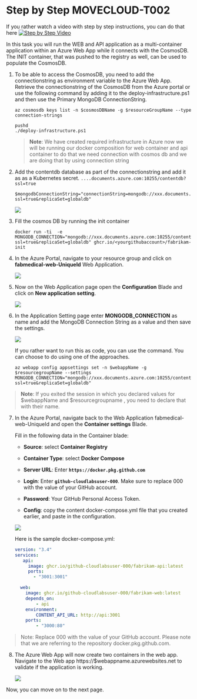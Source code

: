 # Step by Step MOVECLOUD-T002

If you rather watch a video with step by step instructions, you can do that here
[![Step by Step Video](https://img.youtube.com/vi/mKH21IgKUSc/0.jpg)](https://www.youtube.com/watch?v=mKH21IgKUSc)

In this task you will run the WEB and API application as a multi-container application within an Azure Web App while it connects with the CosmosDB. The INIT container, that was pushed to the registry as well, can be used to populate the CosmosDB. 

1. To be able to access the CosmosDB, you need to add the connectionstring as environment variable to the Azure Web App. Retrieve the connectionstring of the CosmosDB from the Azure portal or use the following command by adding it to the deploy-infrastructure.ps1 and then use the Primary MongoDB ConnectionString.

    ```
    az cosmosdb keys list -n $cosmosDBName -g $resourceGroupName --type connection-strings
    ```
    
    ```
    pushd
   ./deploy-infrastructure.ps1
   ```
    
   > **Note**: We have created required infrastructure in Azure now we will be running our docker composition for web container and api container to do that we need connection with cosmos db and we are doing that by using connection string 
    

2. Add the contentdb database as part of the connectionstring and add it as as a Kubernetes secret. `....documents.azure.com:10255/contentdb?ssl=true`

   ```
   $mongodbConnectionString="connectionString=mongodb://xxx.documents.azure.com:10255/contentdb?ssl=true&replicaSet=globaldb"
   ```

   ![](https://raw.githubusercontent.com/CloudLabsAI-Azure/AIW-DevOps/main/Assets/mongoconnstring.gif)
 
3. Fill the cosmos DB by running the init container

   ```
   docker run -ti  -e MONGODB_CONNECTION="mongodb://xxx.documents.azure.com:10255/contentdb?ssl=true&replicaSet=globaldb" ghcr.io/<yourgithubaccount>/fabrikam-init
   ```
   
4. In the Azure Portal, navigate to your **<inject key="Resource Group" />** resource group and click on **fabmedical-web-UniqueId**  Web Application.

   ![](https://github.com/CloudLabsAI-Azure/AIW-DevOps/blob/main/Assets/webresource.png?raw=true)

5. Now on the Web Application page open the **Configuration** Blade and click on **New application setting**.

   ![](https://github.com/CloudLabsAI-Azure/AIW-DevOps/blob/main/Assets/configuration.png?raw=true)

6. In the Application Setting page enter **MONGODB_CONNECTION** as name and add the MongoDB Connection String as a value and then save the settings.
   
   ![](https://github.com/CloudLabsAI-Azure/AIW-DevOps/blob/main/Assets/connectionstring.png?raw=true)
   
   If you rather want to run this as code, you can use the command. You can choose to do using one of the approaches.

    ```
    az webapp config appsettings set -n $webappName -g $resourcegroupName --settings MONGODB_CONNECTION="mongodb://xxx.documents.azure.com:10255/contentdb?ssl=true&replicaSet=globaldb"
    ```
> **Note**: If you exited the session in which you declared values for $webappName and $resourcegroupname , you need to declare that with their name.

7. In the Azure Portal, navigate back to the Web Application fabmedical-web-UniqueId and open the **Container settings** Blade. 

   Fill in the following data in the Container blade:
   
   - **Source**: select **Container Registry**
   
   - **Container Type**: select **Docker Compose**
   
   - **Server URL**: Enter **`https://docker.pkg.github.com`**
   
   - **Login**: Enter **`github-cloudlabsuser-000`**. Make sure to replace 000 with the value of your GitHub account.
   
   - **Password**: Your GitHub Personal Access Token.
   
   - **Config**: copy the content docker-compose.yml file that you created earlier, and paste in the configuration.

   ![](https://github.com/CloudLabsAI-Azure/AIW-DevOps/blob/main/Assets/containerregistrysettings.png?raw=true)
 
   Here is the sample docker-compose.yml:

   ```yaml
   version: "3.4"
   services:
      api:
        image: ghcr.io/github-cloudlabsuser-000/fabrikam-api:latest
        ports:
          - "3001:3001"

     web:
       image: ghcr.io/github-cloudlabsuser-000/fabrikam-web:latest
       depends_on:
           - api
       environment:
           CONTENT_API_URL: http://api:3001
       ports:
           - "3000:80"       
    ```

> Note: Replace 000 with the value of your GitHub account. Please note that we are referring to the repository docker.pkg.github.com.

8. The Azure Web App will now create two containers in the web app. Navigate to the Web app https://$webappname.azurewebsites.net to validate if the application is working.

   ![](https://raw.githubusercontent.com/CloudLabsAI-Azure/AIW-DevOps/main/Assets/validate-webapp.gif)


Now, you can move on to the next page.

